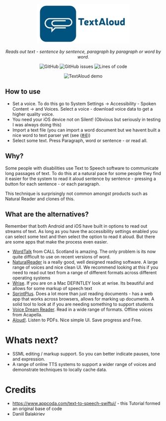 <p align="center">
  <a href="https://acecentre.org.uk/">
    <img src="https://raw.githubusercontent.com/AceCentre/TextAloud/main/readme-logo.png" alt="TextAloud logo" width="300" />
  </a>
</p>
<p align="center"><i>Reads out text - sentence by sentence, paragraph by paragraph or word by word.</i></p>

<p align="center">
  <img alt="GitHub" src="https://img.shields.io/github/license/acecentre/textaloud">
  <img alt="GitHub issues" src="https://img.shields.io/github/issues-raw/acecentre/textaloud">
  <img alt="Lines of code" src="https://img.shields.io/tokei/lines/github/acecentre/textaloud">
</p>

<p align="center">
  <img src="https://raw.githubusercontent.com/AceCentre/TextAloud/main/readme-demo.gif" alt="TextAloud demo" width="500" />
</p>


## How to use

- Set a voice. To do this go to System Settings -> Accessibility - Spoken Content -> and Voices. Select a voice - download voice data to get a higher quality voice. 
- You need your iOS device not on Silent! (Obvious but seriously in testing I was always doing this)
- Import a text file (you can import a word document but we havent built a nice word to text parser yet (see ([#4](https://github.com/AceCentre/TextAloud/issues/4)))
-  Select some text. Press Paragraph, word or sentence - or read all. 


## Why?

Some people with disabilities use Text to Speech software to communicate long passages of text.  To do this at a natural pace for some people they find it easier for the system to read it aloud sentence by sentence - pressing a button for each sentence - or each paragraph. 

This technique is surprisingly not common amongst products such as Natural Reader and clones of this. 


## What are the alternatives?

Remember that both Android and iOS have built in options to read out streams of text. As long as you have the accessibility settings enabled you can  select some text and then select the option to read it aloud. But there are some apps that make the process even easier. 

* [WordTalk](https://www.wordtalk.org.uk/) from CALL Scotland is amazing. The only problem is its now quite difficult to use on recent versions of word. 
* [NaturalReader](https://duckduckgo.com/?q=naturalreader&ia=web) is a really good, well designed reading software. A large range of voices and nice clean UI. We recommend looking at this if you need to read out text from a range of different formats across different operating systems
* [Wrise](https://www.assistiveware.com/products/wrise). If you are on a Mac DEFINTLEY look at wrise. Its beautiful and allows for some markup of speech text
* [SprintPlus](https://www.jabbla.co.uk/software/sprintplus/). Does a lot more than just reading documents - has a web app that works across browsers, allows for marking up documents. A solid tool to look at if you are needing something to support students
* [Voice Dream Reader](https://www.voicedream.com/reader/). Read in a wide range of formats. Offline voices from Acapella. 
* [Aloud!](https://appappworks.com/aloud/). Listen to PDFs. Nice simple UI. Save progress and Free. 


# Whats next?

* SSML editing / markup support. So you can better indicate pauses, tone and expression.
* A range of online TTS systems to support a wider range of voices and demonstrate techniques to locally cache data. 


# Credits


* https://www.appcoda.com/text-to-speech-swiftui/ - this Tutorial formed an original base of code 
* Daniil Balakiriev


